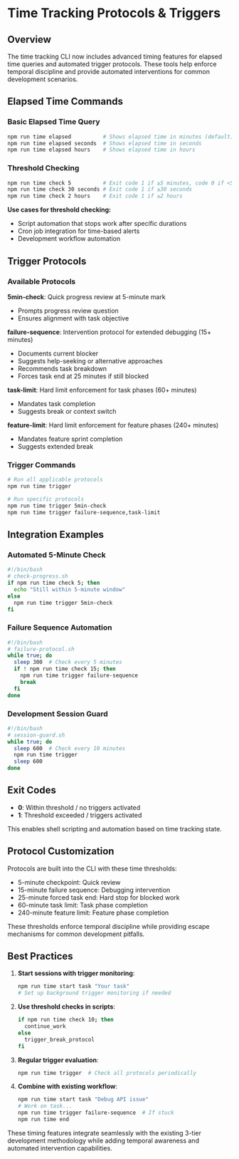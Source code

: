 # Time Tracking Protocols & Triggers

## Overview

The time tracking CLI now includes advanced timing features for elapsed time queries and automated trigger protocols. These tools help enforce temporal discipline and provide automated interventions for common development scenarios.

## Elapsed Time Commands

### Basic Elapsed Time Query

```bash
npm run time elapsed          # Shows elapsed time in minutes (default)
npm run time elapsed seconds  # Shows elapsed time in seconds
npm run time elapsed hours    # Shows elapsed time in hours
```

### Threshold Checking

```bash
npm run time check 5          # Exit code 1 if ≥5 minutes, code 0 if <5 minutes
npm run time check 30 seconds # Exit code 1 if ≥30 seconds
npm run time check 2 hours    # Exit code 1 if ≥2 hours
```

**Use cases for threshold checking:**

- Script automation that stops work after specific durations
- Cron job integration for time-based alerts
- Development workflow automation

## Trigger Protocols

### Available Protocols

**5min-check**: Quick progress review at 5-minute mark

- Prompts progress review question
- Ensures alignment with task objective

**failure-sequence**: Intervention protocol for extended debugging (15+ minutes)

- Documents current blocker
- Suggests help-seeking or alternative approaches
- Recommends task breakdown
- Forces task end at 25 minutes if still blocked

**task-limit**: Hard limit enforcement for task phases (60+ minutes)

- Mandates task completion
- Suggests break or context switch

**feature-limit**: Hard limit enforcement for feature phases (240+ minutes)

- Mandates feature sprint completion
- Suggests extended break

### Trigger Commands

```bash
# Run all applicable protocols
npm run time trigger

# Run specific protocols
npm run time trigger 5min-check
npm run time trigger failure-sequence,task-limit
```

## Integration Examples

### Automated 5-Minute Check

```bash
#!/bin/bash
# check-progress.sh
if npm run time check 5; then
  echo "Still within 5-minute window"
else
  npm run time trigger 5min-check
fi
```

### Failure Sequence Automation

```bash
#!/bin/bash
# failure-protocol.sh
while true; do
  sleep 300  # Check every 5 minutes
  if ! npm run time check 15; then
    npm run time trigger failure-sequence
    break
  fi
done
```

### Development Session Guard

```bash
#!/bin/bash
# session-guard.sh
while true; do
  sleep 600  # Check every 10 minutes
  npm run time trigger
  sleep 600
done
```

## Exit Codes

- **0**: Within threshold / no triggers activated
- **1**: Threshold exceeded / triggers activated

This enables shell scripting and automation based on time tracking state.

## Protocol Customization

Protocols are built into the CLI with these time thresholds:

- 5-minute checkpoint: Quick review
- 15-minute failure sequence: Debugging intervention
- 25-minute forced task end: Hard stop for blocked work
- 60-minute task limit: Task phase completion
- 240-minute feature limit: Feature phase completion

These thresholds enforce temporal discipline while providing escape mechanisms for common development pitfalls.

## Best Practices

1. **Start sessions with trigger monitoring**:

   ```bash
   npm run time start task "Your task"
   # Set up background trigger monitoring if needed
   ```

2. **Use threshold checks in scripts**:

   ```bash
   if npm run time check 10; then
     continue_work
   else
     trigger_break_protocol
   fi
   ```

3. **Regular trigger evaluation**:

   ```bash
   npm run time trigger  # Check all protocols periodically
   ```

4. **Combine with existing workflow**:
   ```bash
   npm run time start task "Debug API issue"
   # Work on task...
   npm run time trigger failure-sequence  # If stuck
   npm run time end
   ```

These timing features integrate seamlessly with the existing 3-tier development methodology while adding temporal awareness and automated intervention capabilities.
